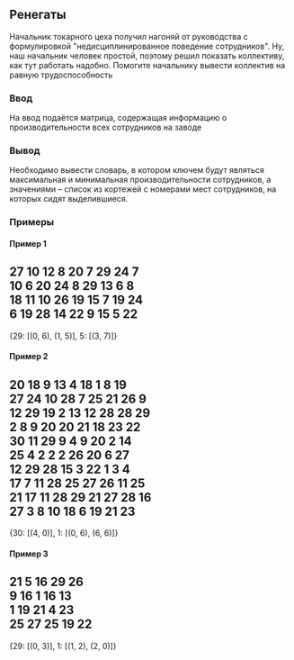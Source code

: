 ## Ренегаты
Начальник токарного цеха получил нагоняй от руководства с формулировкой "недисциплинированное поведение сотрудников".
Ну, наш начальник человек простой, поэтому решил показать коллективу, как тут работать надобно.
Помогите начальнику вывести коллектив на равную трудоспособность

### Ввод
На ввод подаётся матрица, содержащая информацию о производительности всех сотрудников на заводе

### Вывод
Необходимо вывести словарь, в котором ключем будут являться максимальная и минимальная производительности сотрудников, 
а значениями – список из кортежей с номерами мест сотрудников, на которых сидят выделившиеся.


### Примеры

#### Пример 1
27	10	12	8	20	7	29	24	7	  
10	6	20	24	8	29	13	6	8	  
18	11	10	26	19	15	7	19	24	  
6	19	28	14	22	9	15	5	22	  
---------------------------------------
{29: [(0, 6), (1, 5)], 5: [(3, 7)]}
#### Пример 2
20	18	9	13	4	18	1	8	19	  
27	24	10	28	7	25	21	26	9	  
12	29	19	2	13	12	28	28	29	  
2	8	9	20	20	21	18	23	22	  
30	11	29	9	4	9	20	2	14	  
25	4	2	2	2	26	20	6	27	  
12	29	28	15	3	22	1	3	4	  
17	7	11	28	25	27	26	11	25	  
21	17	11	28	29	21	27	28	16	  
27	3	8	10	18	6	19	21	23	  
---------------------------------------
{30: [(4, 0)], 1: [(0, 6), (6, 6)]}  


#### Пример 3  

21	5	16	29	26	  
9	16	1	16	13	  
1	19	21	4	23	  
25	27	25	19	22	  
---------------------------------------
{29: [(0, 3)], 1: [(1, 2), (2, 0)]}